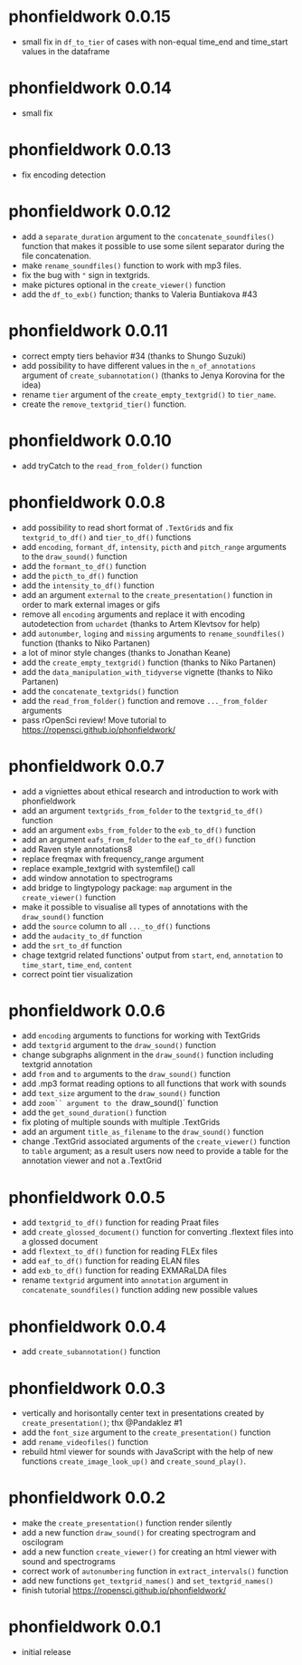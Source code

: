 # phonfieldwork 0.0.15

- small fix in `df_to_tier` of cases with non-equal time_end and time_start values in the dataframe


# phonfieldwork 0.0.14

- small fix

# phonfieldwork 0.0.13

- fix encoding detection

# phonfieldwork 0.0.12

- add a `separate_duration` argument to the `concatenate_soundfiles()` function that makes it possible to use some silent separator during the file concatenation.
- make `rename_soundfiles()` function to work with mp3 files.
- fix the bug with `"` sign in textgrids.
- make pictures optional in the `create_viewer()` function
- add the `df_to_exb()` function; thanks to Valeria Buntiakova #43

# phonfieldwork 0.0.11

- correct empty tiers behavior #34 (thanks to Shungo Suzuki)
- add possibility to have different values in the `n_of_annotations` argument of `create_subannotation()` (thanks to Jenya Korovina for the idea)
- rename `tier` argument of the `create_empty_textgrid()` to `tier_name`.
- create the `remove_textgrid_tier()` function.

# phonfieldwork 0.0.10

- add tryCatch to the `read_from_folder()` function

# phonfieldwork 0.0.8

- add possibility to read short format of `.TextGrid`s and fix `textgrid_to_df()` and `tier_to_df()` functions
- add `encoding`, `formant_df`, `intensity`, `picth` and `pitch_range` arguments to the `draw_sound()` function
- add the `formant_to_df()` function
- add the `picth_to_df()` function
- add the `intensity_to_df()` function
- add an argument `external` to the `create_presentation()` function in order to mark external images or gifs
- remove all `encoding` arguments and replace it with encoding autodetection from `uchardet` (thanks to Artem Klevtsov for help)
- add `autonumber`, `loging` and `missing` arguments to `rename_soundfiles()` function (thanks to Niko Partanen)
- a lot of minor style changes (thanks to Jonathan Keane)
- add the `create_empty_textgrid()` function (thanks to Niko Partanen)
- add the `data_manipulation_with_tidyverse` vignette (thanks to Niko Partanen)
- add the `concatenate_textgrids()` function
- add the `read_from_folder()` function and remove `..._from_folder` arguments
- pass rOpenSci review! Move tutorial to <https://ropensci.github.io/phonfieldwork/>

# phonfieldwork 0.0.7

- add a vigniettes about ethical research and introduction to work with phonfieldwork
- add an argument `textgrids_from_folder` to the `textgrid_to_df()` function
- add an argument `exbs_from_folder` to the `exb_to_df()` function
- add an argument `eafs_from_folder` to the `eaf_to_df()` function
- add Raven style annotations8
- replace freqmax with frequency_range argument
- replace example_textgrid with systemfile() call
- add window annotation to spectrograms
- add bridge to lingtypology package: `map` argument in the `create_viewer()` function
- make it possible to visualise all types of annotations with the `draw_sound()` function
- add the `source` column to all `..._to_df()` functions
- add the `audacity_to_df` function
- add the `srt_to_df` function
- chage textgrid related functions' output from `start`, `end`, `annotation` to `time_start`, `time_end`, `content`
- correct point tier visualization

# phonfieldwork 0.0.6

- add `encoding` arguments to functions for working with TextGrids
- add `textgrid` argument to the `draw_sound()` function
- change subgraphs alignment in the `draw_sound()` function including textgrid annotation
- add `from` and `to` arguments to the `draw_sound()` function
- add .mp3 format reading options to all functions that work with sounds
- add `text_size` argument to the `draw_sound()` function
- add `zoom`` argument to the `draw_sound()` function
- add the `get_sound_duration()` function
- fix ploting of multiple sounds with multiple .TextGrids
- add an argument `title_as_filename` to the `draw_sound()` function
- change .TextGrid associated arguments of the `create_viewer()` function to `table` argument; as a result users now need to provide a table for the annotation viewer and not a .TextGrid

# phonfieldwork 0.0.5

- add `textgrid_to_df()` function for reading Praat files
- add `create_glossed_document()` function for converting .flextext files into a glossed document
- add `flextext_to_df()` function for reading FLEx files
- add `eaf_to_df()` function for reading ELAN files
- add `exb_to_df()` function for reading EXMARaLDA files
- rename `textgrid` argument into `annotation` argument in `concatenate_soundfiles()` function adding new possible values

# phonfieldwork 0.0.4

- add `create_subannotation()` function

# phonfieldwork 0.0.3

- vertically and horisontally center text in presentations created by `create_presentation()`; thx @Pandaklez #1
- add the `font_size` argument to the `create_presentation()` function
- add `rename_videofiles()` function
- rebuild html viewer for sounds with JavaScript with the help of new functions `create_image_look_up()` and `create_sound_play()`.

# phonfieldwork 0.0.2

- make the `create_presentation()` function render silently
- add a new function `draw_sound()` for creating spectrogram and oscilogram
- add a new function `create_viewer()` for creating an html viewer with sound and spectrograms
- correct work of `autonumbering` function in `extract_intervals()` function
- add new functions  `get_textgrid_names()` and `set_textgrid_names()`
- finish tutorial <https://ropensci.github.io/phonfieldwork/>

# phonfieldwork 0.0.1

- initial release
